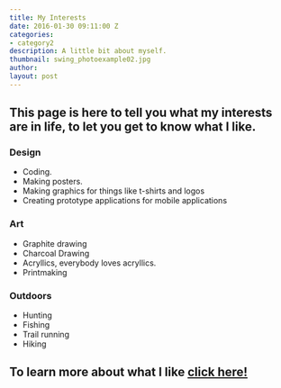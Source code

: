 ```yaml
---
title: My Interests
date: 2016-01-30 09:11:00 Z
categories:
- category2
description: A little bit about myself.
thumbnail: swing_photoexample02.jpg
author: 
layout: post
---
```


## This page is here to tell you what my interests are in life, to let you get to know what I like. 

### Design
* Coding.
* Making posters.
* Making graphics for things like t-shirts and logos
* Creating prototype applications for mobile applications
### Art
* Graphite drawing
* Charcoal Drawing
* Acryllics, everybody loves acryllics.
* Printmaking
### Outdoors
* Hunting
* Fishing
* Trail running
* Hiking
## To learn more about what I like [click here!](https://terranceleeg-designstld.siteleaf.net//about.html)

